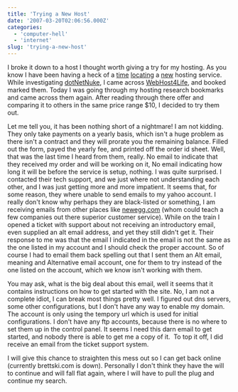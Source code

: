 ```yaml
---
title: 'Trying a New Host'
date: '2007-03-20T02:06:56.000Z'
categories:
  - 'computer-hell'
  - 'internet'
slug: 'trying-a-new-host'
---
```


I broke it down to a host I thought worth giving a try for my hosting. As you know I have been having a heck of a [time](http://brettski111.wordpress.com/2007/03/01/i-need-a-new-host/) [locating](http://brettski111.wordpress.com/2007/03/06/finding-shared-web-hosts-sucks/) a [new](http://brettski111.wordpress.com/2007/03/13/no-new-hosts-yet/) hosting service. While investigating [dotNetNuke](http://dotnetnuke.com), I came across [WebHost4Life](http://www.webhost4life.com), and booked marked them. Today I was going through my hosting research bookmarks and came across them again. After reading through there offer and comparing it to others in the same price range $10, I decided to try them out.

Let me tell you, it has been nothing short of a nightmare! I am not kidding. They only take payments on a yearly basis, which isn't a huge problem as there isn't a contract and they will prorate you the remaining balance. Filled out the form, payed the yearly fee, and printed off the order id sheet. Well, that was the last time I heard from them, really. No email to indicate that they received my order and will be working on it, No email indicating how long it will be before the service is setup, nothing. I was quite surprised. I contacted their tech support, and we just where not understanding each other, and I was just getting more and more impatient. It seems that, for some reason, they where unable to send emails to my yahoo account. I really don't know why perhaps they are black-listed or something, I am receiving emails from other places like [newegg.com](http://www.newegg.com) (whom could teach a few companies out there superior customer service). While on the train I opened a ticket with support about not receiving an introductory email, even supplied an alt email address, and yet they still didn't get it. Their response to me was that the email I indicated in the email is not the same as the one listed in my account and I should check the proper account. So of course I had to email them back spelling out that I sent them an Alt email, meaning and Alternative email account, one for them to try instead of the one listed on the account, which we know isn't working with them.

You may ask, what is the big deal about this email, well it seems that it contains instructions on how to get started with the site. No, I am not a complete idiot, I can break most things pretty well. I figured out dns servers, some other configurations, but I don't have any way to enable my domain. The account is only using the tempory url which is used for initial configurations. I don't have any ftp accounts, because there is no where to set them up in the control panel. It seems I need this darn email to get started, and nobody there is able to get me a copy of it.  To top it off, I did receive an email from the ticket support system.

I will give this chance to straighten this mess out so I can get back online (currently brettski.com is down). Personally I don't think they have the will to continue and will fall flat again, where I will have to pull the plug and continue my search. <sigh>
